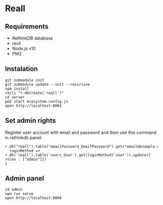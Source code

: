# Reall

## Requirements

- RethinkDB database
- recli
- Node.js v10
- PM2

## Instalation

    git submodule init
    git submodule update --init --recursive
    npm install
    recli "r.dbCreate('reall')"
    cd server
    pm2 start ecosystem.config.js
    open http://localhost:8001
   
## Set admin rights

Register user account with email and password and then use this command in rethinkdb panel:    
   
    r.db("reall").table("emailPassword_EmailPassword").get("email@example.com").do(
      loginMethod => r.db('reall').table('users_User').get(loginMethod('user')).update({ roles : ["admin"]})
    )
    
## Admin panel
   
    cd admin
    npm run serve
    open http://localhost:8008    
    
    